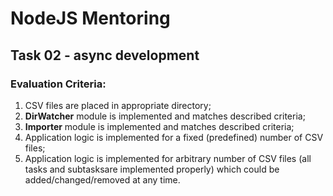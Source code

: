 # NodeJS Mentoring

## Task 02 - async development

### Evaluation Criteria:

1. CSV files are placed in appropriate directory;
2. **DirWatcher​**​​ module is implemented and matches described criteria;
3. **Importer**​​ ​module is implemented and matches described criteria;
4. Application logic is implemented for a fixed (predefined) number of CSV files;
5. Application logic is implemented for arbitrary number of CSV files (all tasks and subtasksare implemented properly) which could be added/changed/removed at any time.